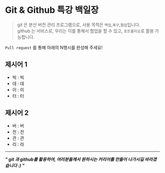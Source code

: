 # Git & Github 특강 백일장
> git 은 분산 버전 관리 프로그램으로, 사용 목적은 `백업`,`복구`,`협업`입니다.   
> github 는 서비스로, 우리는 이를 통해서 협업을 할 수 있고, `포트폴리오`로 활용 가능합니다.

`Pull request` 를 통해 아래의 N행시를 완성해 주세요!

## 제시어 1
- 빅 : 빅
- 데 : 데
- 이 : 이
- 터 : 터

## 제시어 2
- 버 : 버
- 전 : 전
- 관 : 관
- 리 : 라

---

***" git 과 github를 활용하여, 여러분들께서 원하시는 커리어를 만들어 나가시길 바라겠습니다 :) "***
